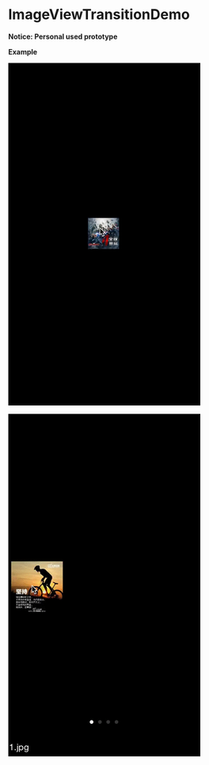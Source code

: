 # ImageViewTransitionDemo

<b>Notice: Personal used prototype</b>

<b>Example</b>

![](https://raw.githubusercontent.com/LostZebra/ImageViewTransitionDemo/master/ImageTransitionDemo/Demo/Transition.gif)

![](https://raw.githubusercontent.com/LostZebra/ImageViewTransitionDemo/master/ImageTransitionDemo/Demo/Transition_ScrollView.gif)

